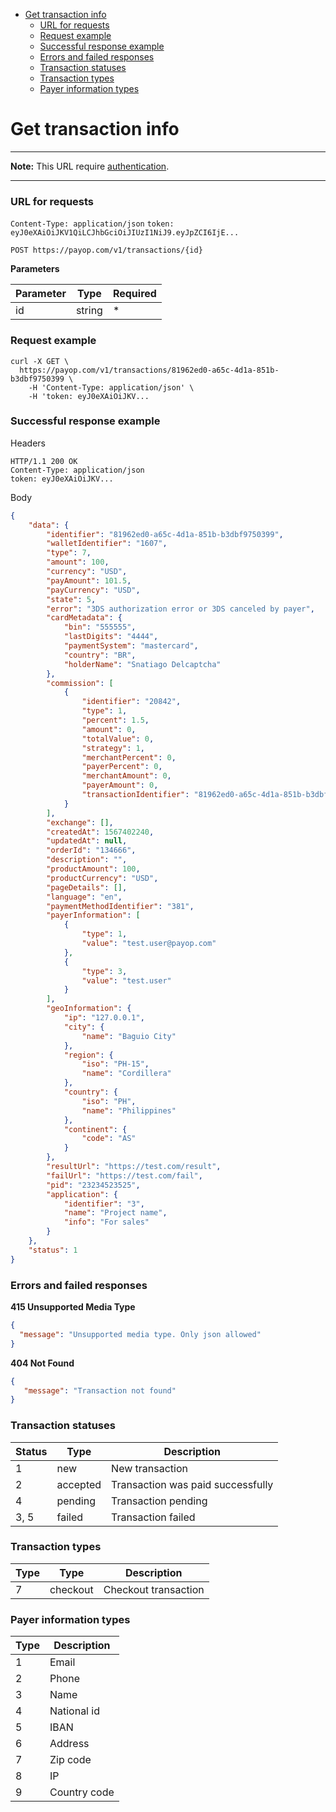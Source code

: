 * [Get transaction info](#get-transaction-info)
    * [URL for requests](#url-for-requests)
    * [Request example](#request-example)
    * [Successful response example](#successful-response-example)
    * [Errors and failed responses](#errors-and-failed-responses)
    * [Transaction statuses](#transaction-statuses)
    * [Transaction types](#transaction-types)
    * [Payer information types](#payer-information-types)

# Get transaction info

----
**Note:** This URL require [authentication](../authentication.md).

----

### URL for requests

`Content-Type: application/json`
`token: eyJ0eXAiOiJKV1QiLCJhbGciOiJIUzI1NiJ9.eyJpZCI6IjE...`

`POST https://payop.com/v1/transactions/{id}`

**Parameters**

Parameter   |  Type  |  Required |
------------|--------|-----------| 
id          | string |     *     |

### Request example

```shell script
curl -X GET \
  https://payop.com/v1/transactions/81962ed0-a65c-4d1a-851b-b3dbf9750399 \
    -H 'Content-Type: application/json' \
    -H 'token: eyJ0eXAiOiJKV...
```

### Successful response example

Headers
```
HTTP/1.1 200 OK
Content-Type: application/json
token: eyJ0eXAiOiJKV...
```

Body
```json
{
    "data": {
        "identifier": "81962ed0-a65c-4d1a-851b-b3dbf9750399",
        "walletIdentifier": "1607",
        "type": 7,
        "amount": 100,
        "currency": "USD",
        "payAmount": 101.5,
        "payCurrency": "USD",
        "state": 5,
        "error": "3DS authorization error or 3DS canceled by payer",
        "cardMetadata": {
            "bin": "555555",
            "lastDigits": "4444",
            "paymentSystem": "mastercard",
            "country": "BR",
            "holderName": "Snatiago Delcaptcha"
        },
        "commission": [
            {
                "identifier": "20842",
                "type": 1,
                "percent": 1.5,
                "amount": 0,
                "totalValue": 0,
                "strategy": 1,
                "merchantPercent": 0,
                "payerPercent": 0,
                "merchantAmount": 0,
                "payerAmount": 0,
                "transactionIdentifier": "81962ed0-a65c-4d1a-851b-b3dbf9750399"
            }
        ],
        "exchange": [],
        "createdAt": 1567402240,
        "updatedAt": null,
        "orderId": "134666",
        "description": "",
        "productAmount": 100,
        "productCurrency": "USD",
        "pageDetails": [],
        "language": "en",
        "paymentMethodIdentifier": "381",
        "payerInformation": [
            {
                "type": 1,
                "value": "test.user@payop.com"
            },
            {
                "type": 3,
                "value": "test.user"
            }
        ],
        "geoInformation": {
            "ip": "127.0.0.1",
            "city": {
                "name": "Baguio City"
            },
            "region": {
                "iso": "PH-15",
                "name": "Cordillera"
            },
            "country": {
                "iso": "PH",
                "name": "Philippines"
            },
            "continent": {
                "code": "AS"
            }
        },
        "resultUrl": "https://test.com/result",
        "failUrl": "https://test.com/fail",
        "pid": "23234523525",
        "application": {
            "identifier": "3",
            "name": "Project name",
            "info": "For sales"
        }
    },
    "status": 1
}
```

### Errors and failed responses

**415 Unsupported Media Type**
```json
{
  "message": "Unsupported media type. Only json allowed"
}
```

**404 Not Found**
```json
{
   "message": "Transaction not found"
}
```


### Transaction statuses

Status      |  Type    |  Description                        |
------------|----------|-------------------------------------| 
1           | new      |  New transaction                    |
2           | accepted |  Transaction was paid successfully  |
4           | pending  |  Transaction pending                |
3, 5        | failed   |  Transaction failed                 |


### Transaction types

Type      |  Type    |  Description                        |
----------|----------|-------------------------------------| 
7         | checkout |  Checkout transaction               |

### Payer information types

Type      |  Description   |
----------|----------------| 
1         | Email          |
2         | Phone          |
3         | Name           |
4         | National id    |
5         | IBAN           |
6         | Address        |
7         | Zip code       |
8         | IP             |
9         | Country code   |
